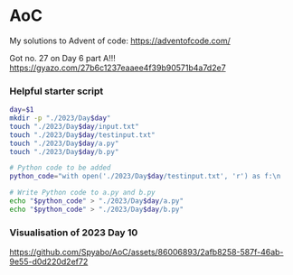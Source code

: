 # AoC

My solutions to Advent of code: https://adventofcode.com/

Got no. 27 on Day 6 part A!!! https://gyazo.com/27b6c1237eaaee4f39b90571b4a7d2e7

### Helpful starter script
```sh
day=$1
mkdir -p "./2023/Day$day"
touch "./2023/Day$day/input.txt"
touch "./2023/Day$day/testinput.txt"
touch "./2023/Day$day/a.py"
touch "./2023/Day$day/b.py"

# Python code to be added
python_code="with open('./2023/Day$day/testinput.txt', 'r') as f:\n    lines: str = f.read().splitlines()"

# Write Python code to a.py and b.py
echo "$python_code" > "./2023/Day$day/a.py"
echo "$python_code" > "./2023/Day$day/b.py"
```

### Visualisation of 2023 Day 10
https://github.com/Spyabo/AoC/assets/86006893/2afb8258-587f-46ab-9e55-d0d220d2ef72
